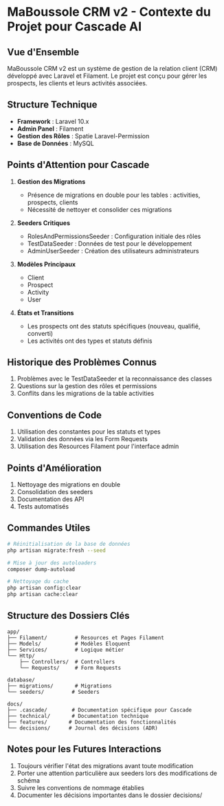 # MaBoussole CRM v2 - Contexte du Projet pour Cascade AI

## Vue d'Ensemble
MaBoussole CRM v2 est un système de gestion de la relation client (CRM) développé avec Laravel et Filament. Le projet est conçu pour gérer les prospects, les clients et leurs activités associées.

## Structure Technique
- **Framework** : Laravel 10.x
- **Admin Panel** : Filament
- **Gestion des Rôles** : Spatie Laravel-Permission
- **Base de Données** : MySQL

## Points d'Attention pour Cascade
1. **Gestion des Migrations**
   - Présence de migrations en double pour les tables : activities, prospects, clients
   - Nécessité de nettoyer et consolider ces migrations

2. **Seeders Critiques**
   - RolesAndPermissionsSeeder : Configuration initiale des rôles
   - TestDataSeeder : Données de test pour le développement
   - AdminUserSeeder : Création des utilisateurs administrateurs

3. **Modèles Principaux**
   - Client
   - Prospect
   - Activity
   - User

4. **États et Transitions**
   - Les prospects ont des statuts spécifiques (nouveau, qualifié, converti)
   - Les activités ont des types et statuts définis

## Historique des Problèmes Connus
1. Problèmes avec le TestDataSeeder et la reconnaissance des classes
2. Questions sur la gestion des rôles et permissions
3. Conflits dans les migrations de la table activities

## Conventions de Code
1. Utilisation des constantes pour les statuts et types
2. Validation des données via les Form Requests
3. Utilisation des Resources Filament pour l'interface admin

## Points d'Amélioration
1. Nettoyage des migrations en double
2. Consolidation des seeders
3. Documentation des API
4. Tests automatisés

## Commandes Utiles
```bash
# Réinitialisation de la base de données
php artisan migrate:fresh --seed

# Mise à jour des autoloaders
composer dump-autoload

# Nettoyage du cache
php artisan config:clear
php artisan cache:clear
```

## Structure des Dossiers Clés
```
app/
├── Filament/         # Resources et Pages Filament
├── Models/           # Modèles Eloquent
├── Services/         # Logique métier
└── Http/
    ├── Controllers/  # Controllers
    └── Requests/     # Form Requests

database/
├── migrations/       # Migrations
└── seeders/         # Seeders

docs/
├── .cascade/        # Documentation spécifique pour Cascade
├── technical/       # Documentation technique
├── features/       # Documentation des fonctionnalités
└── decisions/      # Journal des décisions (ADR)
```

## Notes pour les Futures Interactions
1. Toujours vérifier l'état des migrations avant toute modification
2. Porter une attention particulière aux seeders lors des modifications de schéma
3. Suivre les conventions de nommage établies
4. Documenter les décisions importantes dans le dossier decisions/
